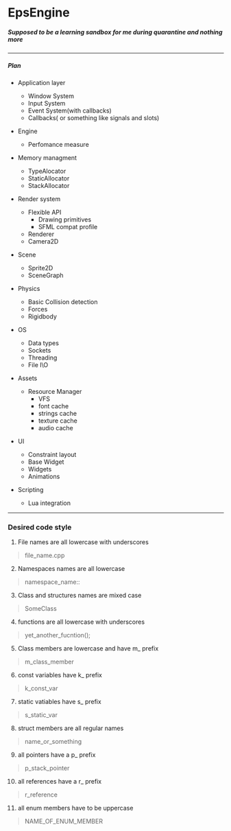 # EpsEngine
##### Supposed to be a learning sandbox for me during quarantine and ***nothing*** more
***
##### Plan
* Application layer
    * Window System
    * Input System
    * Event System(with callbacks)
    * Callbacks( or something like signals and slots)
* Engine 
    * Perfomance measure
* Memory managment
    * TypeAlocator
    * StaticAllocator
    * StackAllocator
* Render system
    * Flexible API
        * Drawing primitives
        * SFML compat profile
    * Renderer
    * Camera2D

* Scene
    * Sprite2D
    * SceneGraph
* Physics
    * Basic Collision detection
    * Forces
    * Rigidbody
* OS
    * Data types
    * Sockets
    * Threading
    * File I\O
* Assets
    * Resource Manager
        * VFS
        * font cache
        * strings cache
        * texture cache
        * audio cache
* UI
    * Constraint layout
    * Base Widget
    * Widgets
    * Animations
* Scripting
    * Lua integration

    
***
### Desired code style

1. File names are all lowercase with underscores             
>file_name.cpp

2. Namespaces names are all lowercase                        
>namespace_name::

3. Class and structures names are mixed case                 
>SomeClass

4. functions are all lowercase with underscores             
>yet_another_fucntion();

5. Class members are lowercase and have m_ prefix              
>m_class_member

6. const variables have k_ prefix                           
>k_const_var

7. static vatiables have s_ prefix                          
>s_static_var

8. struct members are all regular names                     
>name_or_something

9. all pointers have a p_ prefix                            
>p_stack_pointer

10. all references have a r_ prefix                         
>r_reference

11. all enum members have to be uppercase                   
>NAME_OF_ENUM_MEMBER
